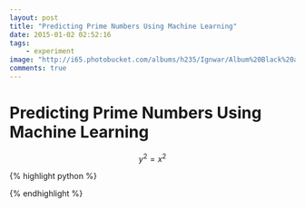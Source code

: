 ```yaml
---
layout: post
title: "Predicting Prime Numbers Using Machine Learning"
date: 2015-01-02 02:52:16
tags:
    - experiment
image: "http://i65.photobucket.com/albums/h235/Ignwar/Album%20Black%20and%20White/BedfordOakNewYorkCity.jpg"
comments: true
---
```

# Predicting Prime Numbers Using Machine Learning

$$ y^2 = x^2 $$


{% highlight python %}

{% endhighlight %}
